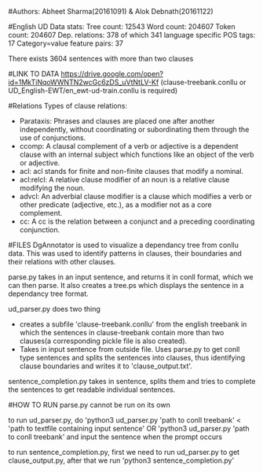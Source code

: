 #Authors: Abheet Sharma(20161091) & Alok Debnath(20161122)

#English UD Data stats:
Tree count:  12543
Word count:  204607
Token count: 204607
Dep. relations: 378 of which 341 language specific
POS tags: 17
Category=value feature pairs: 37

There exists 3604 sentences with more than two clauses


#LINK TO DATA
https://drive.google.com/open?id=1MkTiNqoWWNTN2wcGc6zDS_uVtNtLV-Kf (clause-treebank.conllu or UD_English-EWT/en_ewt-ud-train.conllu is required)


#Relations
Types of clause relations:
- Parataxis: Phrases and clauses are placed one after another independently, without coordinating or subordinating them through the use of conjunctions.
- ccomp: A clausal complement of a verb or adjective is a dependent clause with an internal subject which functions like an object of the verb or adjective.
- acl: acl stands for finite and non-finite clauses that modify a nominal.
- acl:relcl: A relative clause modifier of an noun is a relative clause modifying the noun.
- advcl: An adverbial clause modifier is a clause which modifies a verb or other predicate (adjective, etc.), as a modifier not as a core complement.
- cc: A cc is the relation between a conjunct and a preceding coordinating conjunction. 


#FILES
DgAnnotator is used to visualize a dependancy tree from conllu data. This was used to identify patterns in clauses, their boundaries and their relations with other clauses.

parse.py takes in an input sentence, and returns it in conll format, which we can then parse. It also creates a tree.ps which displays the sentence in a dependancy tree format.

ud_parser.py does two thing
- creates a subfile 'clause-treebank.conllu' from the english treebank in which the sentences in clause-treebank contain more than two clauses(a corresponding pickle file is also created).
- Takes in input sentence from outside file. Uses parse.py to get conll type sentences and splits the sentences into clauses, thus identifying clause boundaries and writes it to 'clause_output.txt'.

sentence_completion.py takes in sentence, splits them and tries to complete the sentences to get readable individual sentences.


#HOW TO RUN
parse.py cannot be run on its own

to run ud_parser.py, do 'python3 ud_parser.py 'path to conll treebank' <  'path to textfile containing input sentence'
OR 'python3 ud_parser.py 'path to conll treebank'  and input the sentence when the prompt occurs

to run sentence_completion.py, first we need to run ud_parser.py to get clause_output.py, after that we run 'python3 sentence_completion.py'



